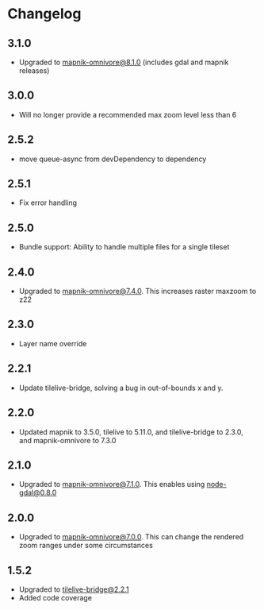 # Changelog

## 3.1.0

- Upgraded to mapnik-omnivore@8.1.0 (includes gdal and mapnik releases)

## 3.0.0

- Will no longer provide a recommended max zoom level less than 6

## 2.5.2

- move queue-async from devDependency to dependency

## 2.5.1

- Fix error handling

## 2.5.0

- Bundle support: Ability to handle multiple files for a single tileset

## 2.4.0

- Upgraded to mapnik-omnivore@7.4.0. This increases raster maxzoom to z22

## 2.3.0

- Layer name override

## 2.2.1

- Update tilelive-bridge, solving a bug in out-of-bounds x and y.

## 2.2.0

- Updated mapnik to 3.5.0, tilelive to 5.11.0, and tilelive-bridge to 2.3.0, and mapnik-omnivore to 7.3.0

## 2.1.0

- Upgraded to mapnik-omnivore@7.1.0. This enables using node-gdal@0.8.0

## 2.0.0

- Upgraded to mapnik-omnivore@7.0.0. This can change the rendered zoom ranges
under some circumstances

## 1.5.2

- Upgraded to tilelive-bridge@2.2.1
- Added code coverage
